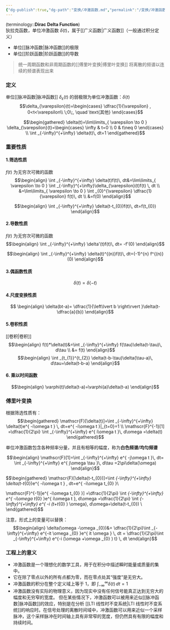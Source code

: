 ```yaml
---
{"dg-publish":true,"dg-path":"变换/冲激函数.md","permalink":"/变换/冲激函数/","dgPassFrontmatter":true,"noteIcon":"","created":"2024-05-21T15:20:27.963+08:00","updated":"2024-08-29T17:57:48.992+08:00"}
---
```


(terminology::**Dirac Delta Function**)    
狄拉克函数，单位冲激函数 $\delta(t)$，属于[[广义函数\|广义函数]]（一般通过积分定义）
- 单位[[脉冲函数\|脉冲函数]]的极限
- 单位[[阶跃函数\|阶跃函数]]的导数

>统一周期函数和非周期函数的[[傅里叶变换\|傅里叶变换]]
>将离散的频谱以连续的频谱表现出来

### 定义
单位[[脉冲函数\|脉冲函数]] $\delta_{\varepsilon}(t)$ 的弱极限为单位冲激函数：$\delta(t)$
$$\delta_{\varepsilon}(t)=\begin{cases}
\dfrac{1}{\varepsilon} , 0<t<\varepsilon\\
\;0\;, \quad \text{其他}
\end{cases}$$

$$\begin{gathered}
\delta(t)=\lim\limits_{ \varepsilon \to 0 } \delta_{\varepsilon}(t)=\begin{cases}
\infty & t=0 \\
0 & t\neq 0
\end{cases} \\
\int _{-\infty}^{+\infty} \delta(t)\, dt=1 
\end{gathered}$$

### 重要性质
#### 1.筛选性质
$f(t)$ 为无穷次可微的函数
$$\begin{align}
\int _{-\infty}^{+\infty} \delta(t)f(t)\, dt&=\lim\limits_{ \varepsilon \to 0 } \int _{-\infty}^{+\infty}\delta_{\varepsilon}(t)f(t) \, dt \\
&=\lim\limits_{ \varepsilon \to 0 }  \int _{0}^{\varepsilon}  \dfrac{1} {\varepsilon} f(t)\, dt  \\
&=f(0)
\end{align}$$

$$\begin{align}
\int _{-\infty}^{+\infty} \delta(t-t_{0})f(t)\, dt=f(t_{0})
\end{align}$$
#### 2.导数性质
$f(t)$ 为无穷次可微的函数
$$\begin{align}
\int _{-\infty}^{+\infty} \delta'(t)f(t)\, dt= -f'(0)
\end{align}$$

$$\begin{align}
\int _{-\infty}^{+\infty} \delta(t)^{(n)}f(t)\, dt=(-1)^{n} f^{(n)}(0)
\end{align}$$

#### 3.偶函数性质
$$\delta(t)=\delta(-t)$$


#### 4.尺度变换性质
$$ \begin{align}
\delta(bt-a)= \dfrac{1}{\left\lvert  b \right\rvert }\delta(t- \dfrac{a}{b})
\end{align}$$

#### 5.卷积性质
[[卷积\|卷积]]
$$\begin{align}
f(t)*\delta(t)&=\int _{-\infty}^{+\infty} f(\tau)\delta(t-\tau)\, d\tau \\
&= f(t)
\end{align}$$
$$\begin{align}
\int _{t_{1}}^{t_{2}} \delta(t-b-\tau)\delta(\tau-a)\, d\tau=\delta(t-b-a)
\end{align}$$
#### 6. 乘以时间函数
$$\begin{align}
\varphi(t)\delta(t-a)=\varphi(a)\delta(t-a)
\end{align}$$


### 傅里叶变换
根据筛选性质有：
$$\begin{gathered}
\mathscr{F}[\delta(t)]=\int _{-\infty}^{+\infty} \delta(t)e^{ -i\omega t } \, dt=e^{ -i\omega t }|_{t=0}=1 \\
\mathscr{F}^{-1}[1] =\dfrac{1}{2\pi} \int _{-\infty}^{+\infty}  e^{ i\omega t }\, d\omega =\delta(t)
\end{gathered}$$

单位冲激函数包含各种频率分量，并且有相等的幅度，称为**白色频谱/均匀频谱**

$$\begin{align}
\mathscr{F}[1]=\int _{-\infty}^{+\infty} e^{ -j\omega t }\, dt= \int _{-\infty}^{+\infty} e^{ j\omega \tau }\, d\tau =2\pi\delta(\omega)
\end{align}$$


$$\begin{gathered}
\mathscr{F}[\delta(t-t_{0})]=\int _{-\infty}^{+\infty} \delta(t-t_{0})e^{ -i\omega t } \, dt=e^{ -i\omega t_{0} }\\ 

\mathscr{F}^{-1}[e^{ -i\omega t_{0} }] =\dfrac{1}{2\pi} \int _{-\infty}^{+\infty} e^{ -i\omega t_{0} }e^{ i\omega t }\, d\omega =\dfrac{1}{2\pi} \int _{-\infty}^{+\infty} e^{ -i (t+t_{0} ) \omega}\, d\omega=\delta(t-t_{0}) \\
\end{gathered}$$

注意，形式上的变量可以替换：
$$\begin{align}
\delta(\omega -\omega _{0})&= \dfrac{1}{2\pi}\int _{-\infty}^{+\infty} e^{-it \omega _{0}  }e^{ it \omega  } \, dt   = \dfrac{1}{2\pi}\int _{-\infty}^{+\infty} e^{-i (\omega +\omega _{0} ) t} \, dt  
\end{align}$$

### 工程上的意义
- 冲激函数是一个理想化的数学工具，用于在积分中描述瞬时能量或质量的集中。
- 它在除了零点以外的所有点都为零，而在零点处其“强度”是无穷大。
- 冲激函数的积分在整个定义域上等于 1，即 $\int_{-\infty}^{\infty} \delta(t)  \, dt=1$
- 冲激函数没有实际的物理意义，因为现实中没有任何信号能真正达到无穷大的幅度和无穷窄的宽度。
但在某些情况下，冲激函数可以被用来近似[[脉冲函数\|脉冲函数]]的效应，特别是在分析 [[LTI 线性时不变系统\|LTI 线性时不变系统]]的响应时。在信号处理的离散时间域中，冲激函数可以用来近似一个采样脉冲，这个采样脉冲在时间轴上具有非常窄的宽度，但仍然具有有限的幅度和持续时间。


